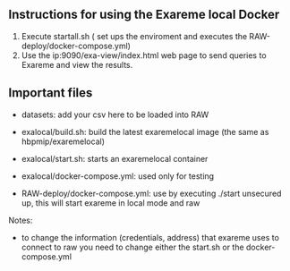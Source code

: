 **Instructions for using the Exareme local Docker**
-

1) Execute startall.sh ( set ups the enviroment and executes the RAW-deploy/docker-compose.yml)
2) Use the ip:9090/exa-view/index.html web page to send queries to Exareme and view the results.

**Important files**
-

- datasets: add your csv here to be loaded into RAW
- exalocal/build.sh: build the latest exaremelocal image (the same as hbpmip/exaremelocal)
- exalocal/start.sh: starts an exaremelocal container
- exalocal/docker-compose.yml: used only for testing

- RAW-deploy/docker-compose.yml: use by executing ./start unsecured up, this will start exareme in local mode and raw


Notes:
- to change the information (credentials, address) that exareme uses to connect to raw you need to change either the start.sh or the docker-compose.yml 
